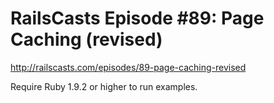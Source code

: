 # RailsCasts Episode #89: Page Caching (revised)

http://railscasts.com/episodes/89-page-caching-revised

Require Ruby 1.9.2 or higher to run examples.
